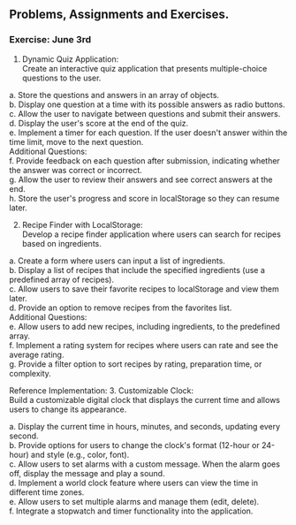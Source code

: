 ## Problems, Assignments and Exercises.


### Exercise: June 3rd

1. Dynamic Quiz Application:  
Create an interactive quiz application that presents multiple-choice questions to the user. 

a. Store the questions and answers in an array of objects.  
b. Display one question at a time with its possible answers as radio buttons.  
c. Allow the user to navigate between questions and submit their answers.  
d. Display the user's score at the end of the quiz.  
e. Implement a timer for each question. If the user doesn't answer within the time limit, move to the next question.  
Additional Questions:  
f. Provide feedback on each question after submission, indicating whether the answer was correct or incorrect.  
g. Allow the user to review their answers and see correct answers at the end.  
h. Store the user's progress and score in localStorage so they can resume later.  

2. Recipe Finder with LocalStorage:  
Develop a recipe finder application where users can search for recipes based on ingredients.  

a. Create a form where users can input a list of ingredients.  
b. Display a list of recipes that include the specified ingredients (use a predefined array of recipes).  
c. Allow users to save their favorite recipes to localStorage and view them later.  
d. Provide an option to remove recipes from the favorites list.  
Additional Questions:  
e. Allow users to add new recipes, including ingredients, to the predefined array.  
f. Implement a rating system for recipes where users can rate and see the average rating.  
g. Provide a filter option to sort recipes by rating, preparation time, or complexity.


Reference Implementation:
3. Customizable Clock:  
Build a customizable digital clock that displays the current time and allows users to change its appearance.  

a. Display the current time in hours, minutes, and seconds, updating every second.  
b. Provide options for users to change the clock's format (12-hour or 24-hour) and style (e.g., color, font).  
c. Allow users to set alarms with a custom message. When the alarm goes off, display the message and play a sound.  
d. Implement a world clock feature where users can view the time in different time zones.  
e. Allow users to set multiple alarms and manage them (edit, delete).  
f. Integrate a stopwatch and timer functionality into the application.  

